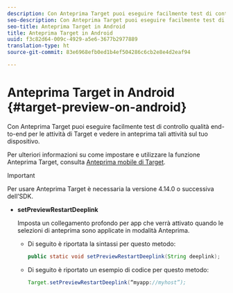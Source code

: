 ```yaml
---
description: Con Anteprima Target puoi eseguire facilmente test di controllo qualità end-to-end per le attività di Target e vedere in anteprima tali attività sul tuo dispositivo.
seo-description: Con Anteprima Target puoi eseguire facilmente test di controllo qualità end-to-end per le attività di Target e vedere in anteprima tali attività sul tuo dispositivo.
seo-title: Anteprima Target in Android
title: Anteprima Target in Android
uuid: f3c82d64-009c-4929-a5e6-3677b2977889
translation-type: ht
source-git-commit: 83e6968efb0ed1b4ef504286c6cb2e8e4d2eaf94

---
```



# Anteprima Target in Android {#target-preview-on-android}

Con Anteprima Target puoi eseguire facilmente test di controllo qualità end-to-end per le attività di Target e vedere in anteprima tali attività sul tuo dispositivo.

Per ulteriori informazioni su come impostare e utilizzare la funzione Anteprima Target, consulta [Anteprima mobile di Target](https://docs.adobe.com/content/help/it-IT/target/using/implement-target/mobile-apps/target-mobile-preview.html).

>[!IMPORTANT]
>
>Per usare Anteprima Target è necessaria la versione 4.14.0 o successiva dell’SDK.

* **setPreviewRestartDeeplink**

   Imposta un collegamento profondo per app che verrà attivato quando le selezioni di anteprima sono applicate in modalità Anteprima.

   * Di seguito è riportata la sintassi per questo metodo:

      ```java
      public static void setPreviewRestartDeeplink(String deeplink);
      ```

   * Di seguito è riportato un esempio di codice per questo metodo:

      ```java
      Target.setPreviewRestartDeeplink(“myapp://myhost”); 
      ```

